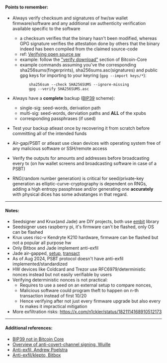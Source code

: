 #### Points to remember:
- Always verify checksum and signatures of hw/sw wallet firmware/software and any additional sw authenticity verification available specific to the software 
    - a checksum verifies that the binary hasn't been modified, whereas GPG signature verifies the attestation done by others that the binary indeed has been compiled from the claimed source-code
    - ref: [Verifying open source sw](https://freedom.press/training/verifying-open-source-software/)
    - example: follow the ["verify download"](https://bitcoincore.org/en/download/) section of Bitcoin-Core
    - example commands assuming you've the corresponding sha256sums(fingerprints), sha256sums.asc(signatures) and public gpg keys for importing to your keyring (`gpg --import keys/*`):
        ```
            sha256sum --check SHA256SUMS --ignore-missing
            gpg --verify SHA256SUMS.asc
        ```

- Always have a **complete** backup ([BIP39](https://en.bitcoin.it/wiki/BIP_0039) scheme):
    - single-sig: seed-words, derivation path
    - multi-sig: seed-words, derviation paths and **ALL** of the xpubs
    - corresponding passphrases (if used)

- Test your backup atleast once by recovering it from scratch before committing all of the intended funds

- Air-gap/PSBT or atleast use clean devices with operating system free of any malicious software or SSH/remote access

- Verify the outputs for amounts and addresses before broadcasting every tx (on hw wallet screens and broadcasting software in case of a PSBT)

- RNG(random number generation) is critical for seed/private-key generation as elliptic-curve-cryptography is dependent on RNGs, adding a high entropy passphrase and/or generating one **accurately** with physical dices has some advatanges in that regard.


---
#### Notes:
- Seedsigner and Krux(and Jade) are DIY projects, both use [embit](https://embit.rocks/#/) library
- Seedsigner uses raspberry pi, it's firmware can't be flashed, only OS can be flashed
- Krux uses risc-v Kendryte K210 hardware, firmware can be flashed but not a popular all purpose hw
- Only Bitbox and Jade implement anti-exfil
- Jade air-gapped, [setup](https://help.blockstream.com/hc/en-us/articles/20272658303385-Air-gapped-Jade-Setup), [transact](https://help.blockstream.com/hc/en-us/articles/20347921365785-Send-air-gapped-bitcoin-transactions-with-Jade)
- As of Aug 2024, PSBT protocol doesn't have anti-exfil implemented/standardized
- HW devices like Coldcard and Trezor use RFC6979/deterministic nonces instead but not easily verifiable by users
- Verifying deterministic nonces is not practical:
    - Requires to use a seed on an external setup to compare nonces, 
    - Malicious software could program theft to happen on n-th transaction instead of first 10/20
    - Hence verifying after not just every firmware upgrade but also every tx makes it impractical mitigation
- More exfiltration risks: https://x.com/n1ckler/status/1821114168910512173


---

#### Additional references:

- [BIP39 not in Bitcoin Core](https://bitcoin.stackexchange.com/questions/88237/is-there-a-reason-to-why-bitcoin-core-does-not-implement-bip39)
- [Overview of anti-covert-channel signing, Wuille](https://lists.linuxfoundation.org/pipermail/bitcoin-dev/2020-March/017667.html)
- [Anti-exfil, Andrew Poelstra](https://blog.blockstream.com/anti-exfil-stopping-key-exfiltration/)
- [Anti-exfil/klepto, Bitbox](https://bitbox.swiss/blog/anti-klepto-explained-protection-against-leaking-private-keys/)

